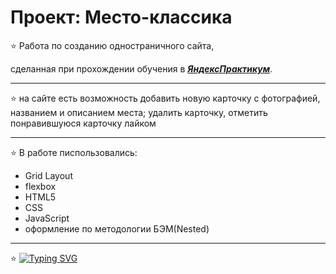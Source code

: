 # Проект: Место-классика

:star: Работа по созданию одностраничного сайта,

сделанная при прохождении обучения в [**_ЯндексПрактикум_**](https://practicum.yandex.ru/web/).

---
:star: на сайте есть возможность  добавить новую карточку с фотографией, названием и описанием места; удалить карточку, отметить понравившуюся карточку лайком

---

:star: В работе писпользовались:

- Grid Layout
- flexbox
- HTML5
- CSS
- JavaScript
- оформление по методологии БЭМ(Nested)

---

:star: [![Typing SVG](https://readme-typing-svg.demolab.com?font=Fira+Code&pause=1000&color=115CF7&center=%D0%BB%D0%BE%D0%B6%D1%8C&vCenter=%D0%BB%D0%BE%D0%B6%D1%8C&repeat=%D0%B2%D0%B5%D1%80%D0%BD%D0%BE&width=435&lines=%D0%A1%D0%A1%D0%AB%D0%9B%D0%9A%D0%90+%D0%9D%D0%90+%D0%A1%D0%90%D0%99%D0%A2)]([https://i-suslova.github.io//Mesto-Classic])
